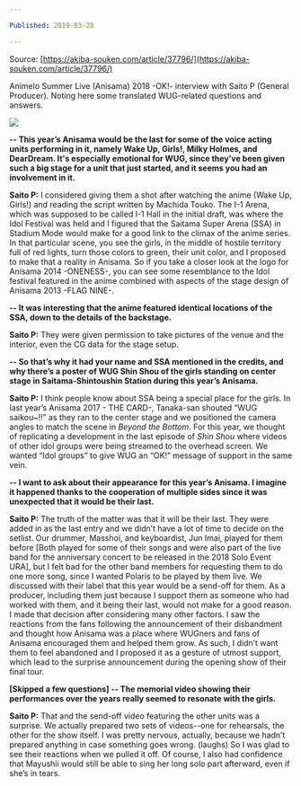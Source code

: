 ```yaml
---

Published: 2019-03-28

---
```


Source: [https://akiba-souken.com/article/37796/](https://akiba-souken.com/article/37796/)

Animelo Summer Live (Anisama) 2018 -OK!- interview with Saito P (General Producer). Noting here some translated WUG-related questions and answers.  

![](/images/t640_793736.jpg)

**\-- This year’s Anisama would be the last for some of the voice acting units performing in it, namely Wake Up, Girls!, Milky Holmes, and DearDream. It's especially emotional for WUG, since they’ve been given such a big stage for a unit that just started, and it seems you had an involvement in it.**

**Saito P:** I considered giving them a shot after watching the anime (Wake Up, Girls!) and reading the script written by Machida Touko. The I-1 Arena, which was supposed to be called I-1 Hall in the initial draft, was where the Idol Festival was held and I figured that the Saitama Super Arena (SSA) in Stadium Mode would make for a good link to the climax of the anime series. In that particular scene, you see the girls, in the middle of hostile territory full of red lights, turn those colors to green, their unit color, and I proposed to make that a reality in Anisama. So if you take a closer look at the logo for Anisama 2014 -ONENESS-, you can see some resemblance to the Idol festival featured in the anime combined with aspects of the stage design of Anisama 2013 -FLAG NINE-.

**\-- It was interesting that the anime featured identical locations of the SSA, down to the details of the backstage.**

**Saito P:** They were given permission to take pictures of the venue and the interior, even the CG data for the stage setup.

**\-- So that’s why it had your name and SSA mentioned in the credits, and why there’s a poster of WUG Shin Shou of the girls standing on center stage in Saitama-Shintoushin Station during this year’s Anisama.**

**Saito P:** I think people know about SSA being a special place for the girls. In last year’s Anisama 2017 - THE CARD-, Tanaka-san shouted “WUG saikou~!!” as they ran to the center stage and we positioned the camera angles to match the scene in _Beyond the Bottom_. For this year, we thought of replicating a development in the last episode of _Shin Shou_ where videos of other idol groups were being streamed to the overhead screen. We wanted “Idol groups” to give WUG an “OK!” message of support in the same vein.

**\-- I want to ask about their appearance for this year’s Anisama. I imagine it happened thanks to the cooperation of multiple sides since it was unexpected that it would be their last.**

**Saito P:** The truth of the matter was that it will be their last. They were added in as the last entry and we didn’t have a lot of time to decide on the setlist. Our drummer, Masshoi, and keyboardist, Jun Imai, played for them before \[Both played for some of their songs and were also part of the live band for the anniversary concert to be released in the 2018 Solo Event URA\], but I felt bad for the other band members for requesting them to do one more song, since I wanted Polaris to be played by them live. We discussed with their label that this year would be a send-off for them. As a producer, including them just because I support them as someone who had worked with them, and it being their last, would not make for a good reason. I made that decision after considering many other factors. I saw the reactions from the fans following the announcement of their disbandment and thought how Anisama was a place where WUGners and fans of Anisama encouraged them and helped them grow. As such, I didn’t want them to feel abandoned and I proposed it as a gesture of utmost support, which lead to the surprise announcement during the opening show of their final tour.

**\[Skipped a few questions\] -- The memorial video showing their performances over the years really seemed to resonate with the girls.**

**Saito P:** That and the send-off video featuring the other units was a surprise. We actually prepared two sets of videos--one for rehearsals, the other for the show itself. I was pretty nervous, actually, because we hadn’t prepared anything in case something goes wrong. (laughs) So I was glad to see their reactions when we pulled it off. Of course, I also had confidence that Mayushii would still be able to sing her long solo part afterward, even if she’s in tears.
